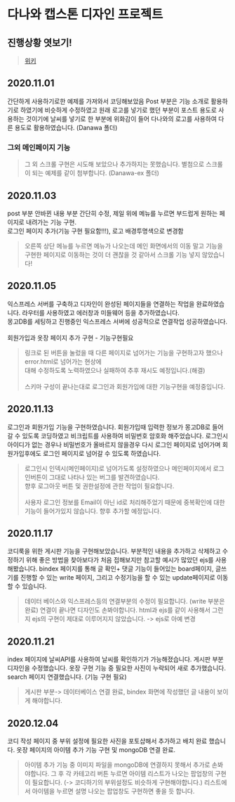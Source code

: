 # 다나와 캡스톤 디자인 프로젝트

## 진행상황 엿보기! 
> [위키](https://github.com/Leeharin115/dnw2020/wiki/1.-%ED%99%9C%EB%8F%99-%EB%82%B4%EC%97%AD)

## 2020.11.01 


간단하게 사용하기로한 예제를 가져와서 코딩해보았음 Post 부분은 기능 소개로 활용하기로 하였기에 비슷하게 수정하였고 원래 로고를 넣기로 했던 부분이 포스트 용도로 사용하는 것이기에 날씨를 넣기로 한 부분에 위화감이 들어 다나와의 로고를 사용하여 다른 용도로 활용하였습니다. (Danawa 폴더)


### 그외 메인페이지 기능
 
>그 외 스크롤 구현은 시도해 보았으나 추가하지는 못했습니다. 별첨으로 스크롤이  되는 예제를 같이 첨부합니다. (Danawa-ex 폴더) 

## 2020.11.03
post 부분 안바뀐 내용 부분 간단히 수정, 제일 위에 메뉴를 누르면 부드럽게 원하는 페이지로 내려가는 기능 구현.<br>
로그인 페이지 추가(기능 구현 필요함!!!), 로고 배경투명색으로 변경함

> 오른쪽 상단 메뉴를 누르면 메뉴가 나오는데 메인 화면에서의 이동 말고 기능을 구현한 페이지로 이동하는 것이 더 괜찮을 것 같아서 스크롤 기능 넣지 않았습니다!


## 2020.11.05

익스프레스 서버를 구축하고 디자인이 완성된 페이지들을 연결하는 작업을 완료하였습니다. 라우터를 사용하였고 에러창과 미들웨어 등을 추가하였습니다.  
몽고DB를 세팅하고 진행중인 익스프레스 서버에 성공적으로 연결작업 성공하였습니다.
<br><br>회원가입과 옷장 페이지 추가 구현 - 기능구현필요

> 링크로 된 버튼을 눌렀을 때 다른 페이지로 넘어가는 기능을 구현하고자 했으나 error.html로 넘어가는 현상에<br>
  대해 수정하도록 노력하였으나 실패하여 추후 재시도 예정입니다.(해결)<br><br>
> 스키마 구성이 끝나는대로 로그인과 회원가입에 대한 기능구현을 예정중입니다.

## 2020.11.13

로그인과 회원가입 기능을 구현하였습니다. 회원가입때 입력한 정보가 몽고DB로 들어갈 수 있도록 코딩하였고 비크립트를 사용하여 비밀번호 암호화 해주었습니다.
로그인시 아이디가 없는 경우나 비밀번호가 올바르지 않을경우 다시 로그인 페이지로 넘어가며 회원가입후에도 로그인 페이지로 넘어갈 수 있도록 하였습니다.

> 로그인시 인덱시(메인페이지)로 넘어가도록 설정하였으나 메인페이지에서 로그인버튼이 그대로 나타나 있는 버그를 발견하였습니다.<br> 향후 로그아웃 버튼 및 권한설정에 관한 
작업이 필요합니다.<br><br>
> 사용자 로그인 정보를 Email이 아닌 id로 처리해주었기 때문에 중복확인에 대한 기능이 들어가있지 않습니다. 향후 추가할 예정입니다.


## 2020.11.17

코디룩을 위한 게시판 기능을 구현해보았습니다. 부분적인 내용을 추가하고 삭제하고 수정하기 위해 좋은 방법을 찾아보다가 처음 접해보지만 참고할 예시가 많았던 ejs를 사용해봤습니다.
bindex 페이지를 통해 글 확인+ 댓글 기능이 들어있는 board페이지, 글쓰기를 진행할 수 있는 write 페이지, 그리고 수정기능을 할 수 있는 update페이지로 이동할 수 있습니다.

> 데이터 베이스와 익스프레스등의 연결부분의 수정이 필요합니다. (write 부분은 완료)
> 연결이 끝나면 디자인도 손봐야합니다.
> html과 ejs를 같이 사용해서 그런지 ejs의 구현이 제대로 이루어지지 않았습니다. -> ejs로 아예 변경

## 2020.11.21

index 페이지에 날씨API를 사용하여 날씨를 확인하기가 가능해졌습니다. 게시판 부분 디자인을 수정했습니다. 옷장 구현 기능 중 필요한 사진이 누락되어 새로 추가했습니다.
search 페이지 연결했습니다. (기능 구현 필요)

> 게시판 부분-> 데이터베이스 연결 완료, bindex 화면에 작성했던 글 내용이 보이게 해야합니다.

## 2020.12.04

코디 작성 페이지 중 부위 설정에 필요한 사진을 포토샵해서 추가하고 배치 완료 했습니다.
옷장 페이지의 아이템 추가 기능 구현 및 mongoDB 연결 완료.

> 아이템 추가 기능 중 이미지 파일을 mongoDB에 연결하지 못해서 추가로 손봐야합니다.
> 그 후 각 카테고리 버튼 누르면 아이템 리스트가 나오는 팝업창의 구현이 필요합니다. (-> 코디하기의 부위설정도 비슷하게 구현해야합니다.)
> 리스트에서 아이템을 누르면 설명 나오는 팝업창도 구현하면 좋을 듯 합니다.
